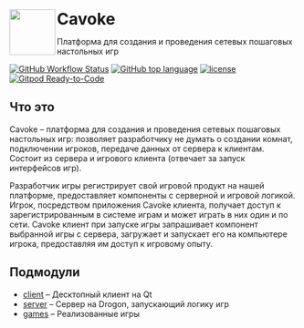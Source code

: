 <a href="https://github.com/cavoke-project/cavoke">
  <img align="left" height="80px" src="https://avatars.githubusercontent.com/u/52053547?s=200&v=4">
</a>
<h1 style="display: inline;">
  Cavoke
</h1>

<p>Платформа для создания и проведения сетевых пошаговых настольных игр</p>

[![GitHub Workflow Status](https://img.shields.io/github/workflow/status/cavoke-project/cavoke/app?style=flat-square)](https://github.com/cavoke-project/cavoke/actions/workflows/app.yml)
[![GitHub top language](https://img.shields.io/github/languages/top/cavoke-project/cavoke?logo=github&style=flat-square)](https://github.com/cavoke-project/cavoke)
[![license](https://img.shields.io/github/license/cavoke-project/cavoke?style=flat-square)](./LICENSE)
[![Gitpod Ready-to-Code](https://img.shields.io/badge/Gitpod-Ready--to--Code-orange?logo=gitpod&style=flat-square)](https://gitpod.io/#https://github.com/cavoke-project/cavoke)

<!-- TODO: add video -->

<!-- TODO: add english -->

## Что это
Cavoke – платформа для создания и проведения сетевых пошаговых настольных игр: позволяет разработчику не думать о создании комнат, подключении игроков, передаче данных от сервера к клиентам. Состоит из сервера и игрового клиента (отвечает за запуск интерфейсов игр). 

Разработчик игры регистрирует свой игровой продукт на нашей платформе, предоставляет компоненты с серверной и игровой логикой. Игрок, посредством приложения Cavoke клиента, получает доступ к зарегистрированным в системе играм и может играть в них один и по сети. Cavoke клиент при запуске игры  запрашивает компонент выбранной игры с сервера, загружает и запускает его на компьютере игрока, предоставляя им доступ к игровому опыту.

<!-- TODO -->

## Подмодули
- [client](/client) – Десктопный клиент на Qt
- [server](/server) – Сервер на Drogon, запускающий логику игр
- [games](/games) – Реализованные игры
